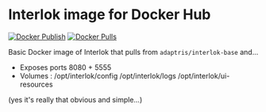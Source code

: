 # Interlok image for Docker Hub
[![Docker Publish](https://github.com/adaptris/docker-interlok/actions/workflows/docker-publish.yml/badge.svg)](https://github.com/adaptris/docker-interlok/actions/workflows/docker-publish.yml) [![Docker Pulls](https://img.shields.io/docker/pulls/adaptris/interlok.svg)](https://hub.docker.com/r/adaptris/interlok/)

Basic Docker image of Interlok that pulls from `adaptris/interlok-base` and...

* Exposes ports 8080 + 5555
* Volumes : /opt/interlok/config /opt/interlok/logs /opt/interlok/ui-resources

(yes it's really that obvious and simple...)
